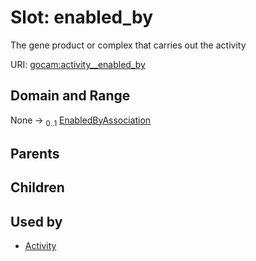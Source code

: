 
# Slot: enabled_by

The gene product or complex that carries out the activity

URI: [gocam:activity__enabled_by](https://w3id.org/gocam/activity__enabled_by)


## Domain and Range

None &#8594;  <sub>0..1</sub> [EnabledByAssociation](EnabledByAssociation.md)

## Parents


## Children


## Used by

 * [Activity](Activity.md)
